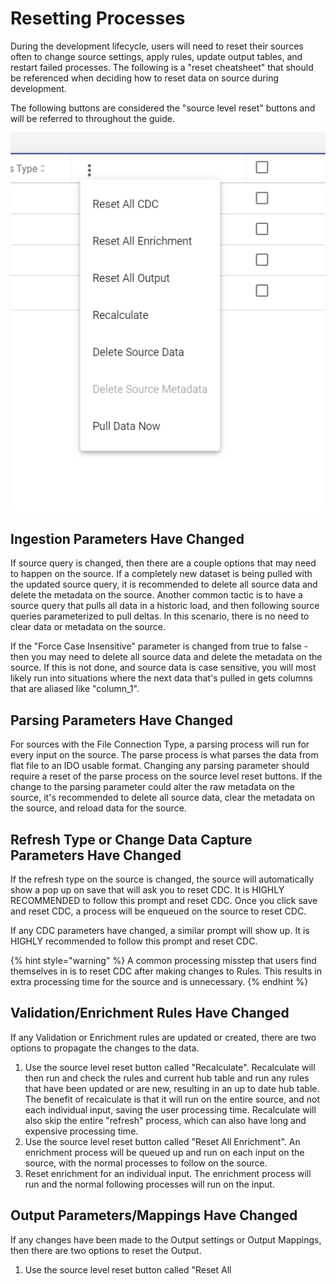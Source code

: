 # Resetting Processes

During the development lifecycle, users will need to reset their sources often to change source settings, apply rules, update output tables, and restart failed processes. The following is a "reset cheatsheet" that should be referenced when deciding how to reset data on source during development.

The following buttons are considered the "source level reset" buttons and will be referred to throughout the guide.

![](../../.gitbook/assets/image%20%28357%29.png)

## Ingestion Parameters Have Changed

If source query is changed, then there are a couple options that may need to happen on the source. If a completely new dataset is being pulled with the updated source query, it is recommended to delete all source data and delete the metadata on the source. Another common tactic is to have a source query that pulls all data in a historic load, and then following source queries parameterized to pull deltas. In this scenario, there is no need to clear data or metadata on the source. 

If the "Force Case Insensitive" parameter is changed from true to false - then you may need to delete all source data and delete the metadata on the source. If this is not done, and source data is case sensitive, you will most likely run into situations where the next data that's pulled in gets columns that are aliased like "column\_1".

## Parsing Parameters Have Changed

For sources with the File Connection Type, a parsing process will run for every input on the source. The parse process is what parses the data from flat file to an IDO usable format. Changing any parsing parameter should require a reset of the parse process on the source level reset buttons. If the change to the parsing parameter could alter the raw metadata on the source, it's recommended to delete all source data, clear the metadata on the source, and reload data for the source.

## Refresh Type or Change Data Capture Parameters Have Changed

If the refresh type on the source is changed, the source will automatically show a pop up on save that will ask you to reset CDC. It is HIGHLY RECOMMENDED to follow this prompt and reset CDC. Once you click save and reset CDC, a process will be enqueued on the source to reset CDC.

If any CDC parameters have changed, a similar prompt will show up. It is HIGHLY recommended to follow this prompt and reset CDC.

{% hint style="warning" %}
A common processing misstep that users find themselves in is to reset CDC after making changes to Rules. This results in extra processing time for the source and is unnecessary.
{% endhint %}

## Validation/Enrichment Rules Have Changed

If any Validation or Enrichment rules are updated or created, there are two options to propagate the changes to the data.

1. Use the source level reset button called "Recalculate". Recalculate will then run and check the rules and current hub table and run any rules that have been updated or are new, resulting in an up to date hub table. The benefit of recalculate is that it will run on the entire source, and not each individual input, saving the user processing time. Recalculate will also skip the entire "refresh" process, which can also have long and expensive processing time.
2. Use the source level reset button called "Reset All Enrichment". An enrichment process will be queued up and run on each input on the source, with the normal processes to follow on the source.
3. Reset enrichment for an individual input. The enrichment process will run and the normal following processes will run on the input.

## Output Parameters/Mappings Have Changed

If any changes have been made to the Output settings or Output Mappings, then there are two options to reset the Output.

1. Use the source level reset button called "Reset All 



